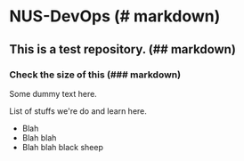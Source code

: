 # NUS-DevOps (# markdown)
## This is a test repository. (## markdown)
### Check the size of this (### markdown)

Some dummy text here.

List of stuffs we're do and learn here.
* Blah
* Blah blah
* Blah blah black sheep
